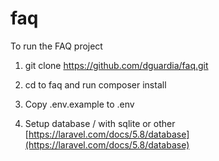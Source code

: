 # faq
To run the FAQ project 

1. git clone https://github.com/dguardia/faq.git

2. cd to faq and run composer install

3. Copy .env.example to .env

4. Setup database / with sqlite or other [https://laravel.com/docs/5.8/database](https://laravel.com/docs/5.8/database) 
